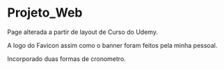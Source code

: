 # Projeto_Web

Page alterada a partir de layout de Curso do Udemy.

A logo do Favicon assim como o banner foram feitos pela minha pessoal.

Incorporado duas formas de cronometro.